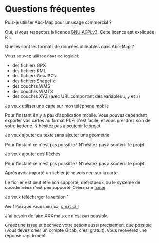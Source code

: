 <a name="faq"></a>

# Questions fréquentes

<div class="frequent-question">Puis-je utiliser Abc-Map pour un usage commercial ?</div>

Oui, si vous respectez la licence <a target='_blank' href='https://www.gnu.org/licenses/agpl-3.0.html'>GNU AGPLv3</a>.
Cette licence est expliquée <a target='_blank' href='https://www.gnu.org/licenses/quick-guide-gplv3.fr.html'>ici</a>.

<div class="frequent-question">Quelles sont les formats de données utilisables dans Abc-Map ?</div>

Vous pouvez utiliser dans ce logiciel:

- des fichiers GPX
- des fichiers KML
- des fichiers GeoJSON
- des fichiers Shapefile
- des couches WMS
- des couches WMTS
- des couches XYZ (avec URL comportant des variables `x`, `y` et `z`)

<div class="frequent-question">Je veux utiliser une carte sur mon téléphone mobile</div>

Pour l'instant il n'y a pas d'application mobile. Vous pouvez cependant exporter vos cartes au format PDF: c'est facile, et vous prendrez soin de votre batterie. N'hésitez pas à soutenir le projet.

<div class="frequent-question">Je veux ajouter du texte sans ajouter une géométrie</div>

Pour l'instant ce n'est pas possible ! N'hésitez pas à soutenir le projet.

<div class="frequent-question">Je veux ajouter des flèches</div>

Pour l'instant ce n'est pas possible ! N'hésitez pas à soutenir le projet.

<div class="frequent-question">Après avoir importé un fichier je ne vois rien sur la carte</div>

Le fichier est peut être non supporté, défectueux, ou le système de coordonnées n'est pas supporté. Créez une <a href="https://gitlab.com/abc-map/abc-map/-/issues" target="_blank">Issue</a>.

<div class="frequent-question">Je veux télécharger la version 1</div>

Aïe ! Puisque vous insistez, <a href="https://sourceforge.net/projects/abc-map/" target="_blank">c'est ici !</a>

<div class="frequent-question">J'ai besoin de faire XXX mais ce n'est pas possible</div>

Créez une <a href="https://gitlab.com/abc-map/abc-map/-/issues/new?issue" target="_blank">Issue</a> et décrivez votre besoin aussi précisément que possible (vous devez créer un compte Gitlab, c'est gratuit). Vous receverez une réponse rapidement.
